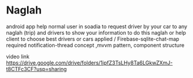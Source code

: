# Naglah

android app help normal user in soadia to request driver by your car to any naglah (trip) and drivers to show your information to do this naglah or help client to choose best drivers or cars
 applied / Firebase-sqlite-chat-map
required notification-thread concept ,mvvm pattern, component structure

video link https://drive.google.com/drive/folders/1ipfZ3TsLHy8Ta6LGkwZXmJ-t8CTFc3CF?usp=sharing
